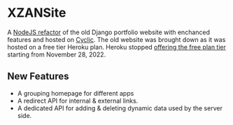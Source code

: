 # XZANSite

A [NodeJS refactor](https://xzansite.cyclic.app/) of the old Django portfolio website with enchanced features and hosted on [Cyclic](cyclic.sh/). The old website was brought down as it was hosted on a free tier Heroku plan. Heroku stopped [offering the free plan tier](https://blog.heroku.com/next-chapter) starting from November 28, 2022.

## New Features

<ul>
	<li>A grouping homepage for different apps</li>
	<li>A redirect API for internal & external links.</li>
	<li>A dedicated API for adding & deleting dynamic data used by the server side.</li>
</ul>